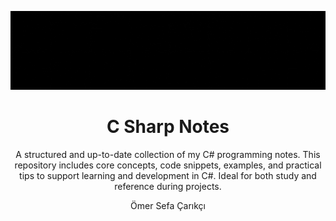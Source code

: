 <p align="center">
  <img src="https://github.com/omersefacarikci/omersefacarikci/blob/main/kalinotesbanner.gif" alt="Banner" />
</p>
<h1 align="center">C Sharp Notes</h1>

<p align="center">
A structured and up-to-date collection of my C# programming notes.
This repository includes core concepts, code snippets, examples, and practical tips to support learning and development in C#. Ideal for both study and reference during projects.
</p>
<p align="center">
  Ömer Sefa Çarıkçı
</p>
